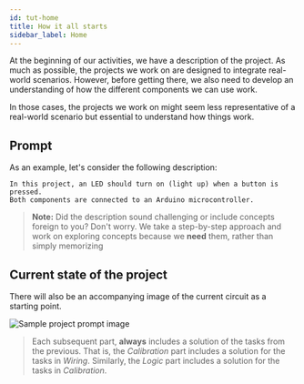 ```yaml
---
id: tut-home
title: How it all starts
sidebar_label: Home 
---
```


At the beginning of our activities, we have a description of the project. As much as possible, the projects we work on are designed to integrate real-world scenarios. However, before getting there, we also need to develop an understanding of how the different components we can use work. 

In those cases, the projects we work on might seem less representative of a real-world scenario but essential to understand how things work.


## Prompt
As an example, let's consider the following description:

```text
In this project, an LED should turn on (light up) when a button is pressed.
Both components are connected to an Arduino microcontroller.
```
> **Note:** Did the description sound challenging or include concepts foreign to you? Don't worry. We take a step-by-step approach and work on exploring concepts because we **need** them, rather than simply memorizing 

## Current state of the project
There will also be an accompanying image of the current circuit as a starting point.

![Sample project prompt image](assets/img/tutorial/sample-task-prompt.png)

> Each subsequent part, **always** includes a solution of the tasks from the previous. That is, the *Calibration* part includes a solution for the tasks in *Wiring*. Similarly, the *Logic* part includes a solution for the tasks in *Calibration*. 